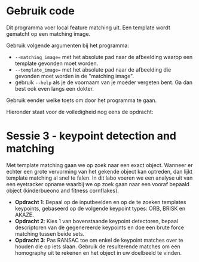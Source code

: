 # Gebruik code

Dit programma voer local feature matching uit. Een template wordt gematcht op een matching image.

Gebruik volgende argumenten bij het programma:
* `--matching_image=` met het absolute pad naar de afbeelding waarop een template gevonden moet worden.
* `--template_image=` met het absolute pad naar de afbeelding die gevonden moet worden in de "matching image".
* gebruik `--help` als je de voornaam van je moeder vergeten bent. Ga dan best ook even langs een dokter.

Gebruik eender welke toets om door het programma te gaan.

Hieronder staat voor de volledigheid nog eens de opdracht:

# Sessie 3 - keypoint detection and matching

Met template matching gaan we op zoek naar een exact object. Wanneer er echter een grote vervorming van het gekende object kan optreden, dan lijkt template matching al snel te falen. In dit labo voeren we een analyse uit van een eyetracker opname waarbij we op zoek gaan naar een vooraf bepaald object (kinderbueono and fitness cornflakes).

* **Opdracht 1**: Bepaal op de inputbeelden en op de te zoeken templates keypoints, gebaseerd op de volgende keypoint types: ORB, BRISK en AKAZE.
* **Opdracht 2**: Kies 1 van bovenstaande keypoint detectoren, bepaal descriptoren van de gegenereerde keypoints en doe een brute force matching tussen beide sets.
* **Opdracht 3**: Pas RANSAC toe om enkel de keypoint matches over te houden die op iets slaan. Gebruik de resulterende matches om een homography uit te rekenen en het object in uw doelbeeld te vinden.
